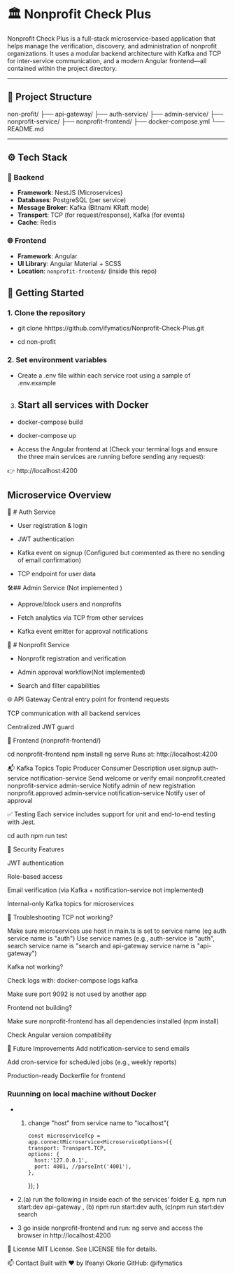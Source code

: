 # 🏛️ Nonprofit Check Plus

Nonprofit Check Plus is a full-stack microservice-based application that helps manage the verification, discovery, and administration of nonprofit organizations. It uses a modular backend architecture with Kafka and TCP for inter-service communication, and a modern Angular frontend—all contained within the project directory.

---

## 📁 Project Structure

non-profit/
├── api-gateway/
├── auth-service/
├── admin-service/
├── nonprofit-service/
├── nonprofit-frontend/
├── docker-compose.yml
└── README.md

---

## ⚙️ Tech Stack

### 🧩 Backend

- **Framework**: NestJS (Microservices)
- **Databases**: PostgreSQL (per service)
- **Message Broker**: Kafka (Bitnami KRaft mode)
- **Transport**: TCP (for request/response), Kafka (for events)
- **Cache**: Redis

### 🌐 Frontend

- **Framework**: Angular
- **UI Library**: Angular Material + SCSS
- **Location**: `nonprofit-frontend/` (inside this repo)

## 🚀 Getting Started

### 1. Clone the repository

- git clone hhttps://github.com/ifymatics/Nonprofit-Check-Plus.git

- cd non-profit

### 2. Set environment variables

- Create a .env file within each service root using a sample of .env.example

3. ## Start all services with Docker

- docker-compose build

- docker-compose up

- Access the Angular frontend at (Check your terminal logs and ensure the three main services are running before sending any request):

👉 http://localhost:4200

## Microservice Overview

🔐 # Auth Service

- User registration & login

- JWT authentication

- Kafka event on signup (Configured but commented as there no sending of email confirmation)

- TCP endpoint for user data

🛠️## Admin Service (Not implemented )

- Approve/block users and nonprofits

- Fetch analytics via TCP from other services

- Kafka event emitter for approval notifications

🏢 # Nonprofit Service

- Nonprofit registration and verification

- Admin approval workflow(Not implemented)

- Search and filter capabilities

🌐 API Gateway
Central entry point for frontend requests

TCP communication with all backend services

Centralized JWT guard

🧪 Frontend (nonprofit-frontend/)

cd nonprofit-frontend
npm install
ng serve
Runs at: http://localhost:4200

📬 Kafka Topics
Topic Producer Consumer Description
user.signup auth-service notification-service Send welcome or verify email
nonprofit.created nonprofit-service admin-service Notify admin of new registration
nonprofit.approved admin-service notification-service Notify user of approval

✅ Testing
Each service includes support for unit and end-to-end testing with Jest.

cd auth
npm run test

🔐 Security Features

JWT authentication

Role-based access

Email verification (via Kafka + notification-service not implemented)

Internal-only Kafka topics for microservices

🐞 Troubleshooting
TCP not working?

Make sure microservices use host in main.ts is set to service name (eg auth service name is "auth")
Use service names (e.g., auth-service is "auth", search service name is "search and api-gateway service name is "api-gateway")

Kafka not working?

Check logs with: docker-compose logs kafka

Make sure port 9092 is not used by another app

Frontend not building?

Make sure nonprofit-frontend has all dependencies installed (npm install)

Check Angular version compatibility

📌 Future Improvements
Add notification-service to send emails

Add cron-service for scheduled jobs (e.g., weekly reports)

Production-ready Dockerfile for frontend

### Ruunning on local machine without Docker

- 1.  change "host" from service name to "localhost"(

          const microserviceTcp = app.connectMicroservice<MicroserviceOptions>({
          transport: Transport.TCP,
          options: {
            host:'127.0.0.1',
            port: 4001, //parseInt('4001'),
          },

      });
      )

- 2.(a) run the following in inside each of the services' folder E.g. npm run start:dev api-gateway , (b) npm run start:dev auth, (c)npm run start:dev search

- 3 go inside nonprofit-frontend and run: ng serve and access the browser in http://localhost:4200

📝 License
MIT License. See LICENSE file for details.

📫 Contact
Built with ❤️ by Ifeanyi Okorie
GitHub: @ifymatics

```

```
